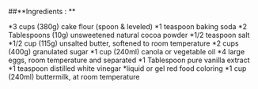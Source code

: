 ##**Ingredients : **

*3 cups (380g) cake flour (spoon & leveled)
*1 teaspoon baking soda
*2 Tablespoons (10g) unsweetened natural cocoa powder
*1/2 teaspoon salt
*1/2 cup (115g) unsalted butter, softened to room temperature
*2 cups (400g) granulated sugar
*1 cup (240ml) canola or vegetable oil
*4 large eggs, room temperature and separated
*1 Tablespoon pure vanilla extract
*1 teaspoon distilled white vinegar
*liquid or gel red food coloring
*1 cup (240ml) buttermilk, at room temperature